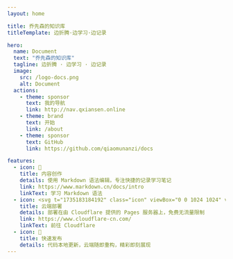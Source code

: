 ```yaml
---
layout: home

title: 乔先森的知识库
titleTemplate: 边折腾·边学习·边记录

hero:
  name: Document
  text: "乔先森的知识库"
  tagline: 边折腾 · 边学习 · 边记录
  image:
    src: /logo-docs.png
    alt: Document
  actions:
    - theme: sponsor
      text: 我的导航
      link: http://nav.qxiansen.online
    - theme: brand
      text: 开始
      link: /about
    - theme: sponsor
      text: GitHub
      link: https://github.com/qiaomunanzi/docs

features:
  - icon: 📝
    title: 内容创作
    details: 使用 Markdown 语法编辑，专注快捷的记录学习笔记
    link: https://www.markdown.cn/docs/intro
    linkText: 学习 Markdown 语法
  - icon: <svg t="1735183184192" class="icon" viewBox="0 0 1024 1024" version="1.1" xmlns="http://www.w3.org/2000/svg" p-id="1280" width="32" height="32"><path d="M863.744 285.6448a128 128 0 0 1 128 128v307.072a128 128 0 0 1-128 128h-114.432a80.0256 80.0256 0 0 0-67.0208 36.3264l-15.2064 23.296a9.6768 9.6768 0 0 1-16.4352-0.3328l-13.7216-22.9632a74.496 74.496 0 0 0-63.9488-36.3264h-119.552a128 128 0 0 1-128-128V413.6448c0-17.664 3.584-34.5088 10.0608-49.8176l0.0256 261.5552h309.9136v-290.56h-292.864a127.7696 127.7696 0 0 1 100.864-49.1776H863.744z" fill="#FFB569" p-id="1281"></path><path d="M242.3808 278.3488a264.192 264.192 0 0 1 513.1776 88.064v1.536a176.128 176.128 0 0 1-22.016 350.7712H242.5856a220.2112 220.2112 0 0 1-216.96-216.7808 220.1856 220.1856 0 0 1 216.7552-223.5904z m232.96 223.8464h-66.6112a33.3056 33.3056 0 1 0 0 66.6112h66.6368a33.3056 33.3056 0 1 0 0-66.6112z m66.6624-133.2736h-133.2736a33.3056 33.3056 0 1 0 0 66.6368h133.2736a33.3056 33.3056 0 1 0 0-66.6368z" fill="#FF6C35" p-id="1282"></path></svg>
    title: 云端部署
    details: 部署在由 Cloudflare 提供的 Pages 服务器上，免费无流量限制
    link: https://www.cloudflare-cn.com/
    linkText: 前往 Cloudflare
  - icon: 🚀
    title: 快速发布
    details: 代码本地更新，云端随即重构，精彩即刻展现
---
```


<HomeUnderline />

<confetti />

<busuanzi />

